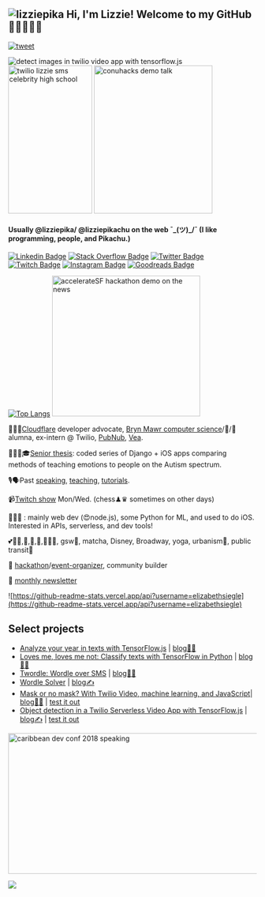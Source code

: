## ![lizziepika](https://user-images.githubusercontent.com/8932430/177914384-1ef5c65d-903f-4ff3-a04d-31ebb9bd5e10.png)   Hi, I'm Lizzie! Welcome to my GitHub 🥰👋👩🏻‍💻
[![tweet](https://img.shields.io/twitter/url?label=share%20this%20page%21&style=social&url=https%3A%2F%2Fgithub.com%2Felizabethsiegle)](https://twitter.com/intent/tweet?text=Wowow%20check%20out%20this%20github%20profile%20readme:&url=https%3A%2F%2Fgithub.com%2Felizabethsiegle)        

![detect images in twilio video app with tensorflow.js](https://github.com/elizabethsiegle/tfjs-obj-detection-twilio-video-serverless/raw/main/bbox.gif)
<img src="https://github.com/elizabethsiegle/elizabethsiegle/assets/8932430/08bec0c5-b803-42e6-b84d-4b62c9e74e8e" alt="twilio lizzie sms celebrity high school" width="170" height="300" />
<img src="https://github.com/elizabethsiegle/elizabethsiegle/assets/8932430/d4d832c8-b76f-4975-94bb-b324a255e6b6" alt="conuhacks demo talk" width="240" height="300" />

<!-- ![queensjs lizzie image](https://res.cloudinary.com/skillsmatter/image/upload/c_fill,w_200,h_200,g_face/v1547456630/dxi5bejyzygvmh0oauo4.jpg) -->
#### Usually @lizziepika/ @lizziepikachu on the web ¯\_(ツ)_/¯ (I like programming, people, and Pikachu.)
[![Linkedin Badge](https://img.shields.io/badge/-Elizabeth%20%22Lizzie%20%22Siegle-blue?style=flat&logo=Linkedin&logoColor=white&link=https://www.linkedin.com/in/elsiegle/)](https://www.linkedin.com/in/elsiegle/)
[![Stack Overflow Badge](https://img.shields.io/badge/-lizziepika-black?style=flat&logo=Stack%20Overflow&logoColor=orange&link=https://stackoverflow.com/users/5452371/lizziepika)](https://stackoverflow.com/users/5452371/lizziepika)
[![Twitter Badge](https://img.shields.io/badge/-@lizziepika-1da1f2?style=flat&logo=twitter&logoColor=white&link=https://twitter.com/lizziepika)](https://twitter.com/lizziepika)
[![Twitch Badge](https://img.shields.io/badge/-lizziepikachu-6441a5?style=flat&logo=twitch&logoColor=white&link=https://www.twitch.tv/lizziepikachu)](https://www.twitch.tv/lizziepikachu)
[![Instagram Badge](https://img.shields.io/badge/-lizziepika-8a3ab9?style=flat&logo=instagram&logoColor=pink&link=https://www.instagram.com/lizziepika)](https://www.instagram.com/lizziepika)
[![Goodreads Badge](https://img.shields.io/badge/-lizziepika-e9e5cd?style=flat&logo=goodreads&logoColor=gray&link=https://www.goodreads.com/user/show/13636951-lizzie)](https://www.goodreads.com/user/show/13636951-lizzie)

[![Top Langs](https://github-readme-stats.vercel.app/api/top-langs/?username=elizabethsiegle&layout=compact)](https://github.com/elizabethsiegle/github-readme-stats)
<img src="https://github.com/elizabethsiegle/elizabethsiegle/assets/8932430/4bcbba11-55de-40d0-aa54-eb935fe21670" alt="accelerateSF hackathon demo on the news" width="300" height="285" />

👩🏻‍🔬[Cloudflare](https://cloudflare.com) developer advocate, [Bryn Mawr computer science](https://cs.brynmawr.edu)/🎾/🏓 alumna, ex-intern @ Twilio, [PubNub](https://pubnub.com), [Vea](https://www.vealife.com/).

👩🏻‍🎓🎓[Senior thesis](https://elizabethsiegle.github.io/thesis): coded series of Django + iOS apps comparing methods of teaching emotions to people on the Autism spectrum.

🎙🗣Past [speaking](https://www.slideshare.net/ElizabethLizzieSiegl), [teaching](https://ahoy.twilio.com/buildyourtwilioapp), [tutorials](https://www.twilio.com/blog/author/lsiegle).

📹[Twitch show](https://twitch.tv/lizziepikachu) Mon/Wed. (chess♟♛ sometimes on other days)

👩🏻‍💻 : mainly web dev (😍node.js), some Python for ML, and used to do iOS. Interested in APIs, serverless, and dev tools!

💕🏃‍♀️,🎾,🏓,🏐,🚴🏻‍♀️, gsw🏀, matcha, Disney, Broadway, yoga, urbanism🏡, public transit🚌

📅 [hackathon](https://twitter.com/lizziepika/status/1023356419473469441)/[event-organizer](https://medium.com/@lizziepika/she-code-day-2016-4be611b92e82), community builder

💌 [monthly newsletter](https://lizziepika.substack.com/)

![https://github-readme-stats.vercel.app/api?username=elizabethsiegle](https://github-readme-stats.vercel.app/api?username=elizabethsiegle)

## Select projects
- [Analyze your year in texts with TensorFlow.js](https://github.com/elizabethsiegle/analyze-2019-with-tensorflow-twilio-texts) | [blog✍🏽](https://www.twilio.com/blog/how-positive-was-your-year-with-tensorflow-js-and-twilio)
- [Loves me, loves me not: Classify texts with TensorFlow in Python](https://github.com/elizabethsiegle/Loves-me-loves-me-not-tensorflow-python-sms) | [blog✍🏽](https://www.twilio.com/blog/classify-texts-with-tensorflow-and-twilio-to-answer-loves-me-loves-me-not)
- [Twordle: Wordle over SMS](https://github.com/elizabethsiegle/wordleSMS) | [blog✍🏽](https://www.twilio.com/blog/build-wordle-like-sms-game-serverless)
- [Wordle Solver](https://github.com/elizabethsiegle/wordle-solver-p2-ty-craig) | [blog✍](https://www.twilio.com/blog/wordle-solver-serverless-studio-sms) 
- [Mask or no mask? With Twilio Video, machine learning, and JavaScript](https://github.com/elizabethsiegle/twilio-video-mask-ml5)| [blog✍🏽](https://www.twilio.com/blog/mask-or-no-mask-twilio-video-ml-javascript) | [test it out](https://mask-video-3981-dev.twil.io/video.html)
- [Object detection in a Twilio Serverless Video App with TensorFlow.js](https://github.com/elizabethsiegle/tfjs-obj-detection-twilio-video-serverless) | [blog✍](https://www.twilio.com/blog/object-detection-serverless-video-tensorflow-js) | [test it out](https://obj-det-tfjs-vid-6721-dev.twil.io/video.html)
<div id="imgs">
<img src="https://pbs.twimg.com/profile_banners/758370024/1662529299" alt="caribbean dev conf 2018 speaking" width="510" height="285" />
</div>

![](https://countrush-prod.azurewebsites.net/l/badge/?repository=elizabethsiegle.elizabethsiegle)

